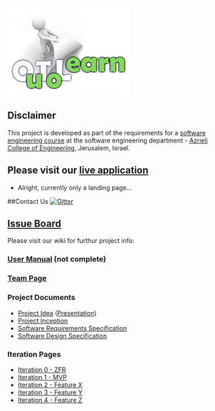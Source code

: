 
![project logo (this one is taken from basecamp)](https://github.com/katiapr/YotzimLilmod/blob/master/Untitled.jpg)


## Disclaimer
This project is developed as part of the requirements for a [software engineering course](https://github.com/jce-il/se-class/wiki) at the software engineering department - [Azrieli College of Engineering](http://www.jce.ac.il/), Jerusalem, Israel.




## Please visit our [live application](https://demo.reactstarterkit.com/)
- Alright, currently only a landing page...


##Contact Us
[![Gitter](https://badges.gitter.im/katiapr/YotzimLilmod.svg)](https://gitter.im/katiapr/YotzimLilmod?utm_source=badge&utm_medium=badge&utm_campaign=pr-badge&utm_content=body_badge)

## [Issue Board](https://huboard.com/robi-y/seproject-team-template#/)

Please visit our wiki for furthur project info: 

### [User Manual](https://github.com/katiapr/YotzimLilmod/wiki/user-manual) (not complete)

### [Team Page](https://github.com/katiapr/YotzimLilmod/wiki/Team)

### Project Documents
- [Project Idea](docs/idea.pdf) ([Presentation](docs/idea-slides.pdf))
- [Project Inception](https://github.com/katiapr/YotzimLilmod/wiki/Inception)
- [Software Requirements Specification](../../wiki/srs)
- [Software Design Specification](../../wiki/sds)

### Iteration Pages
- [Iteration 0 - ZFR](https://github.com/katiapr/YotzimLilmod/wiki/ZFR)
- [Iteration 1 - MVP](https://github.com/katiapr/YotzimLilmod/wiki/Iteration-1---MVP)
- [Iteration 2 - Feature X]()
- [Iteration 3 - Feature Y]()
- [Iteration 4 - Feature Z]()


